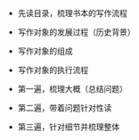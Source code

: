 - 先读目录，梳理书本的写作流程
- 写作对象的发展过程（历史背景）
- 写作对象的组成
- 写作对象的执行流程



- 第一遍，梳理大概（总结问题）
- 第二遍，带着问题针对性读
- 第三遍，针对细节并梳理整体